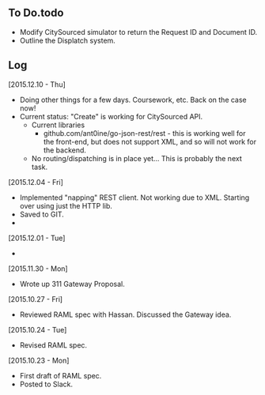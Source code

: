 ## To Do.todo

* Modify CitySourced simulator to return the Request ID and Document ID.
* Outline the Displatch system.

## Log

[2015.12.10 - Thu]

* Doing other things for a few days.  Coursework, etc.  Back on the case now!
* Current status: "Create" is working for CitySourced API. 
	* Current libraries
		* github.com/ant0ine/go-json-rest/rest - this is working well for the front-end, but does not support XML, and so will not work for the backend.
	* No routing/dispatching is in place yet...  This is probably the next task.

[2015.12.04 - Fri]

* Implemented "napping" REST client.  Not working due to XML.  Starting over using just the HTTP lib.
* Saved to GIT.
* 

[2015.12.01 - Tue]

* 

[2015.11.30 - Mon]

* Wrote up 311 Gateway Proposal.

[2015.10.27 - Fri]

* Reviewed RAML spec with Hassan.  Discussed the Gateway idea.

[2015.10.24 - Tue]

* Revised RAML spec.

[2015.10.23 - Mon]

* First draft of RAML spec.
* Posted to Slack.
